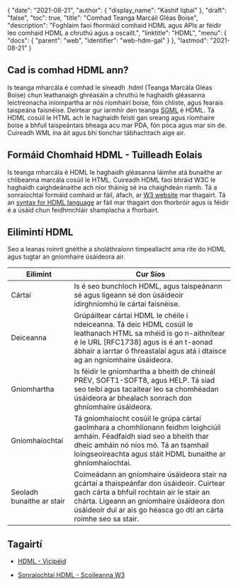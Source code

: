 {
  "date": "2021-08-21",
  "author": {
    "display_name": "Kashif Iqbal"
},
  "draft": "false",
  "toc": true,
  "title": "Comhad Teanga Marcáil Gléas Boise",
  "description": "Foghlaim faoi fhormáid comhaid HDML agus APIs ar féidir leo comhaid HDML a chruthú agus a oscailt.",
  "linktitle": "HDML",
  "menu": {
    "docs": {
      "parent": "web",
      "identifier": "web-hdm-gal"
}
},
  "lastmod": "2021-08-21"
}

## Cad is comhad HDML ann?

Is teanga mharcála é comhad le síneadh .hdml (Teanga Marcála Gléas Boise) chun leathanaigh ghréasáin a chruthú le haghaidh gléasanna leictreonacha iniompartha ar nós ríomhairí boise, fóin chliste, agus fearais taispeána faisnéise. Deirtear gur iarmhír den teanga [SGML](https://en.wikipedia.org/wiki/Standard_Generalized_Markup_Language) é HDML. Tá HDML cosúil le HTML ach le haghaidh feistí gan sreang agus ríomhaire boise a bhfuil taispeántais bheaga acu mar PDA, fón póca agus mar sin de. Cuireadh WML ina áit agus bhí tionchar tábhachtach aige air.

## Formáid Chomhaid HDML - Tuilleadh Eolais

Is teanga mharcála é HDML le haghaidh gléasanna láimhe atá bunaithe ar chlibeanna marcála cosúil le HTML. Cuireadh HDML faoi bhráid W3C le haghaidh caighdeánaithe ach níor tháinig sé ina chaighdeán riamh. Tá a sonraíochtaí formáid comhaid ar fáil, áfach, ar [W3 website](https://www.w3.org/TR/NOTE-Submission-HDML-spec.html) mar thagairt. Tá an [syntax for HDML language](https://www.w3.org/TR/hdml20-5.html#HEADING5-0) ar fáil mar thagairt don fhorbróir agus is féidir é a úsáid chun feidhmchláir shamplacha a fhorbairt.

## Eilimintí HDML

Seo a leanas roinnt gnéithe a sholáthraíonn timpeallacht ama rite do HDML agus tugtar an gníomhaire úsáideora air.

|Eilimint|Cur Síos|
---|---|
|Cártaí|Is é seo bunchloch HDML, agus taispeánann sé agus ligeann sé don úsáideoir idirghníomhú le cártaí faisnéise. |
|Deiceanna|Grúpáiltear cártaí HDML le chéile i ndeiceanna. Tá deic HDML cosúil le leathanach HTML sa mhéid is go n-aithnítear é le URL [RFC1738] agus is é an t-aonad ábhair a iarrtar ó fhreastalaí agus atá i dtaisce ag an ngníomhaire úsáideora.|
|Gníomhartha|Is féidir le gníomhartha a bheith de chineál PREV, SOFT1-SOFT8, agus HELP. Tá siad seo teibí agus tacaítear leo sa chomhéadan úsáideora ar bhealach sonrach don ghníomhaire úsáideora.|
|Gníomhaíochtaí|Tá gníomhaíocht cosúil le grúpa cártaí gaolmhara a chomhlíonann feidhm loighciúil amháin. Féadfaidh siad seo a bheith thar dheic amháin nó níos mó. Tá an tsamhail loingseoireachta agus stáit HDML bunaithe ar ghníomhaíochtaí.|
|Seoladh bunaithe ar stair|Coimeádann an gníomhaire úsáideora stair na gcártaí a thaispeánfar don úsáideoir. Cuirtear gach cárta a bhfuil rochtain air le stair an chárta. Ligeann an gníomhaire úsáideora don úsáideoir dul ar ais go héasca go dtí an cárta roimhe seo sa stair.|

## Tagairtí

* [HDML - Vicipéid]( https://ga.wikipedia.org/wiki/Handheld_Device_Markup_Language)

* [Sonraíochtaí HDML - Scoileanna W3](https://www.w3.org/TR/NOTE-Submission-HDML-spec.html)


